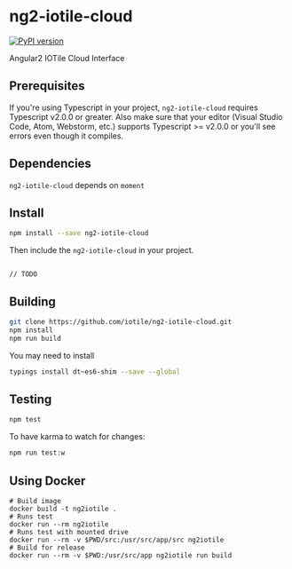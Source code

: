 # ng2-iotile-cloud
[![PyPI version](https://img.shields.io/npm/v/ng2-iotile-cloud.svg)](https://www.npmjs.com/package/ng2-iotile-cloud) 

Angular2 IOTile Cloud Interface


## Prerequisites

If you're using Typescript in your project, `ng2-iotile-cloud` requires Typescript v2.0.0 or greater. Also make sure that your editor (Visual Studio Code, Atom, Webstorm, etc.) supports Typescript >= v2.0.0 or you'll see errors even though it compiles.

## Dependencies

`ng2-iotile-cloud` depends on `moment` 

## Install

```bash
npm install --save ng2-iotile-cloud
```

Then include the `ng2-iotile-cloud` in your project.

```Angular2

// TODO

```


## Building

```bash
git clone https://github.com/iotile/ng2-iotile-cloud.git
npm install
npm run build
```

You may need to install

```bash
typings install dt~es6-shim --save --global
```

## Testing

```bash
npm test
```

To have karma to watch for changes:
```bash
npm run test:w
```

## Using Docker

```
# Build image
docker build -t ng2iotile .
# Runs test
docker run --rm ng2iotile
# Runs test with mounted drive
docker run --rm -v $PWD/src:/usr/src/app/src ng2iotile
# Build for release
docker run --rm -v $PWD:/usr/src/app ng2iotile run build
```

